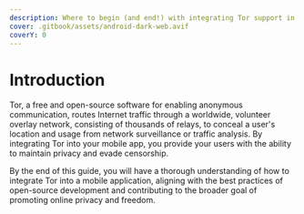 ```yaml
---
description: Where to begin (and end!) with integrating Tor support in your mobile app
cover: .gitbook/assets/android-dark-web.avif
coverY: 0
---
```


# Introduction

Tor, a free and open-source software for enabling anonymous communication, routes Internet traffic through a worldwide, volunteer overlay network, consisting of thousands of relays, to conceal a user's location and usage from network surveillance or traffic analysis. By integrating Tor into your mobile app, you provide your users with the ability to maintain privacy and evade censorship.

By the end of this guide, you will have a thorough understanding of how to integrate Tor into a mobile application, aligning with the best practices of open-source development and contributing to the broader goal of promoting online privacy and freedom.

<figure><img src="https://images.unsplash.com/photo-1549692520-acc6669e2f0c?crop=entropy&#x26;cs=srgb&#x26;fm=jpg&#x26;ixid=M3wxOTcwMjR8MHwxfHNlYXJjaHwyfHxzb2Z0d2FyZSUyMGRldmVsb3BlcnxlbnwwfHx8fDE3MTUxODg3NDB8MA&#x26;ixlib=rb-4.0.3&#x26;q=85" alt=""><figcaption></figcaption></figure>
